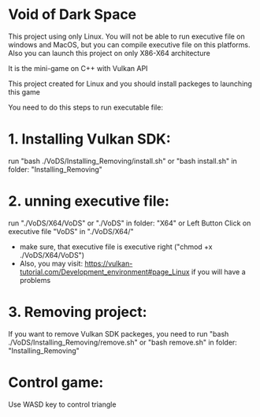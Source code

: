 # Void of Dark Space

This project using only Linux. You will not be able to run executive file on windows and MacOS, but you can compile executive file on this platforms. Also you can launch this project on only X86-X64 architecture

It is the mini-game on C++ with Vulkan API

This project created for Linux and you should install packeges to launching this game

You need to do this steps to run executable file:

# 1. Installing Vulkan SDK:
run "bash ./VoDS/Installing_Removing/install.sh" or
"bash install.sh" in folder: "Installing_Removing"

# 2. unning executive file:
run "./VoDS/X64/VoDS" or
"./VoDS" in folder: "X64" or
Left Button Click on executive file "VoDS" in "./VoDS/X64/"
* make sure, that executive file is executive right ("chmod +x ./VoDS/X64/VoDS")
* Also, you may visit: https://vulkan-tutorial.com/Development_environment#page_Linux if you will have a problems

# 3. Removing project:
If you want to remove Vulkan SDK packeges, you need to run "bash ./VoDS/Installing_Removing/remove.sh" or
"bash remove.sh" in folder: "Installing_Removing"

# Control game:
Use WASD key to control triangle